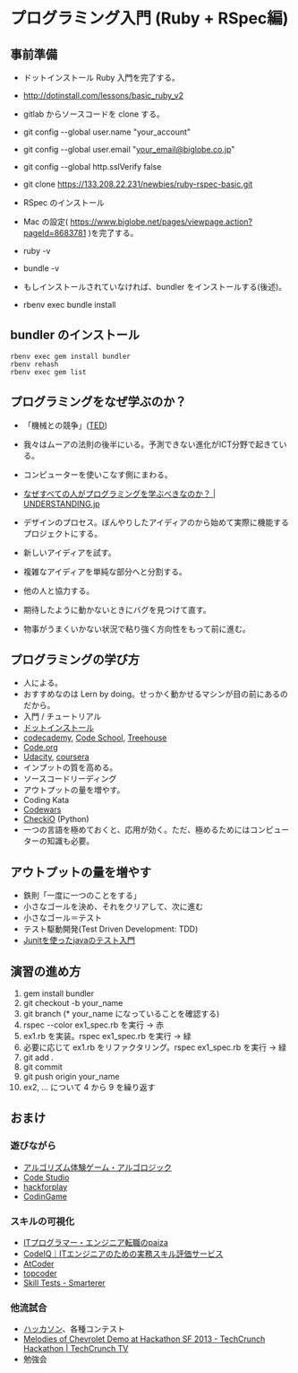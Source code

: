 # プログラミング入門 (Ruby + RSpec編)

## 事前準備

- ドットインストール Ruby 入門を完了する。
 - http://dotinstall.com/lessons/basic_ruby_v2

- gitlab からソースコードを clone する。
 - git config --global user.name "your_account"
 - git config --global user.email "your_email@biglobe.co.jp"
 - git config --global http.sslVerify false
 - git clone https://133.208.22.231/newbies/ruby-rspec-basic.git

- RSpec のインストール
 - Mac の設定( https://www.biglobe.net/pages/viewpage.action?pageId=8683781 )を完了する。
 - ruby -v
 - bundle -v
 - もしインストールされていなければ、bundler をインストールする(後述)。
 - rbenv exec bundle install

## bundler のインストール
```
rbenv exec gem install bundler
rbenv rehash
rbenv exec gem list
```

## プログラミングをなぜ学ぶのか？

- 「機械との競争」([TED](http://www.ted.com/talks/erik_brynjolfsson_the_key_to_growth_race_em_with_em_the_machines?language=ja))
 - 我々はムーアの法則の後半にいる。予測できない進化がICT分野で起きている。
 - コンピューターを使いこなす側にまわる。

- [なぜすべての人がプログラミングを学ぶべきなのか？ | UNDERSTANDING.jp](http://understanding.jp/archives/portfolio/ted_infographics001)
 - デザインのプロセス。ぼんやりしたアイディアのから始めて実際に機能するプロジェクトにする。
 - 新しいアイディアを試す。
 - 複雑なアイディアを単純な部分へと分割する。
 - 他の人と協力する。
 - 期待したように動かないときにバグを見つけて直す。
 - 物事がうまくいかない状況で粘り強く方向性をもって前に進む。

## プログラミングの学び方

- 人による。
- おすすめなのは Lern by doing。せっかく動かせるマシンが目の前にあるのだから。
- 入門 / チュートリアル
 - [ドットインストール](http://www.dotinstall.com/)
 - [codecademy](http://www.codecademy.com/), [Code School](https://www.codeschool.com/), [Treehouse](http://teamtreehouse.com/)
 - [Code.org](http://code.org/learn)
 - [Udacity](https://www.udacity.com), [coursera](https://www.coursera.org/) 
- インプットの質を高める。
 - ソースコードリーディング
- アウトプットの量を増やす。
 - Coding Kata
 - [Codewars](http://www.codewars.com/)
 - [CheckiO](http://www.checkio.org/) (Python)
- 一つの言語を極めておくと、応用が効く。ただ、極めるためにはコンピューターの知識も必要。

## アウトプットの量を増やす
- 鉄則「一度に一つのことをする」
- 小さなゴールを決め、それをクリアして、次に進む
 - 小さなゴール＝テスト
 - テスト駆動開発(Test Driven Development: TDD)
- [Junitを使ったjavaのテスト入門](http://www.slideshare.net/SatoshiKubo1/junitjava)

## 演習の進め方
1. gem install bundler
1. git checkout -b your_name
1. git branch (* your_name になっていることを確認する)
1. rspec --color ex1_spec.rb を実行 -> 赤
1. ex1.rb を実装。rspec ex1_spec.rb を実行 -> 緑
1. 必要に応じて ex1.rb をリファクタリング。rspec ex1_spec.rb を実行 -> 緑
1. git add .
1. git commit
1. git push origin your_name
1. ex2, ... について 4 から 9 を繰り返す

## おまけ

### 遊びながら
- [アルゴリズム体験ゲーム・アルゴロジック](http://home.jeita.or.jp/is/highschool/algo/)
- [Code Studio](http://studio.code.org/)
- [hackforplay](https://note.mu/teramotodaiki/n/n97004eaadc98)
- [CodinGame](http://www.codingame.com/home)

### スキルの可視化
- [ITプログラマー・エンジニア転職のpaiza](http://paiza.jp/)
- [CodeIQ｜ITエンジニアのための実務スキル評価サービス](https://codeiq.jp/)
- [AtCoder](http://atcoder.jp/)
- [topcoder](http://www.topcoder.com/)
- [Skill Tests - Smarterer](http://smarterer.com/home)

### 他流試合
- [ハッカソン](http://oldblog.biglobe.net/h-takatama/201309/article_5.html)、各種コンテスト
- [Melodies of Chevrolet Demo at Hackathon SF 2013 - TechCrunch Hackathon | TechCrunch TV](http://techcrunch.com/video/melodies-of-chevrolet-demo-at-hackathon-sf-2013/517925786/)
- 勉強会

